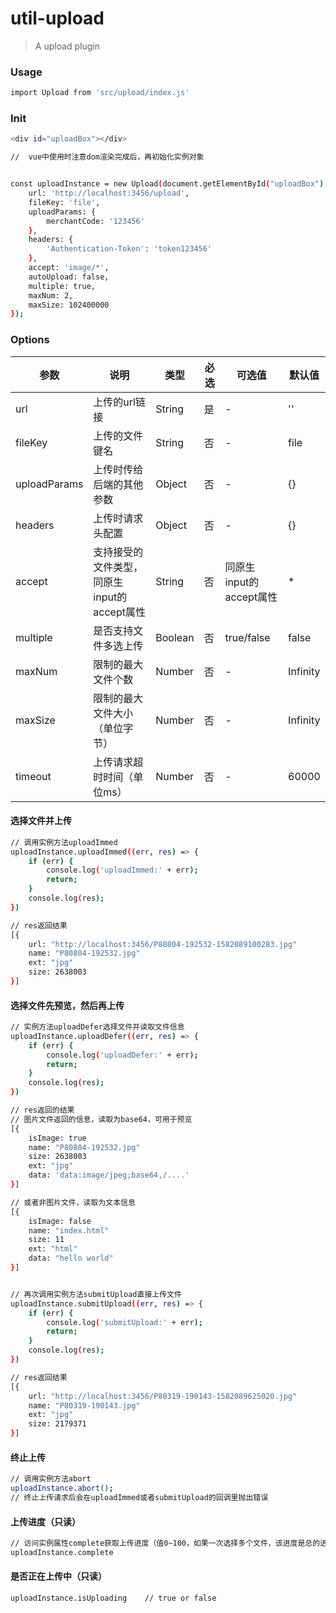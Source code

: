 # **util-upload**

> A upload plugin

### **Usage**
``` bash
import Upload from 'src/upload/index.js'
```
### **Init**
```bash
<div id="uploadBox"></div>

//  vue中使用时注意dom渲染完成后，再初始化实例对象


const uploadInstance = new Upload(document.getElementById("uploadBox"), {
    url: 'http://localhost:3456/upload',
    fileKey: 'file',
    uploadParams: {
        merchantCode: '123456'
    },
    headers: {
        'Authentication-Token': 'token123456'
    },
    accept: 'image/*',
    autoUpload: false,
    multiple: true,
    maxNum: 2,
    maxSize: 102400000
});
```

### **Options**

参数|说明|类型|必选|可选值|默认值
---|---|---|---|---|---
url|上传的url链接|String|是|-|''
fileKey|上传的文件键名|String|否|-|file
uploadParams|上传时传给后端的其他参数|Object|否|-|{}
headers|上传时请求头配置|Object|否|-|{}
accept|支持接受的文件类型，同原生input的accept属性|String|否|同原生input的accept属性|*
multiple|是否支持文件多选上传|Boolean|否|true/false|false
maxNum|限制的最大文件个数|Number|否|-|Infinity
maxSize|限制的最大文件大小（单位字节）|Number|否|-|Infinity
timeout|上传请求超时时间（单位ms）|Number|否|-|60000


#### 选择文件并上传
```bash
// 调用实例方法uploadImmed
uploadInstance.uploadImmed((err, res) => {
    if (err) {
        console.log('uploadImmed:' + err);
        return;
    }
    console.log(res);
})

// res返回结果
[{
    url: "http://localhost:3456/P80804-192532-1582089100283.jpg"
    name: "P80804-192532.jpg"
    ext: "jpg"
    size: 2638003
}]
```

#### 选择文件先预览，然后再上传
```bash
// 实例方法uploadDefer选择文件并读取文件信息
uploadInstance.uploadDefer((err, res) => {
    if (err) {
        console.log('uploadDefer:' + err);
        return;
    }
    console.log(res);
})

// res返回的结果
// 图片文件返回的信息，读取为base64，可用于预览
[{
    isImage: true
    name: "P80804-192532.jpg"
    size: 2638003
    ext: "jpg"
    data: 'data:image/jpeg;base64,/....'
}]

// 或者非图片文件，读取为文本信息
[{
    isImage: false
    name: "index.html"
    size: 11
    ext: "html"
    data: "hello world"
}]


// 再次调用实例方法submitUpload直接上传文件
uploadInstance.submitUpload((err, res) => {
    if (err) {
        console.log('submitUpload:' + err);
        return;
    }
    console.log(res);
})

// res返回结果
[{
    url: "http://localhost:3456/P80319-190143-1582089625020.jpg"
    name: "P80319-190143.jpg"
    ext: "jpg"
    size: 2179371
}]
```

#### 终止上传
```bash
// 调用实例方法abort
uploadInstance.abort();
// 终止上传请求后会在uploadImmed或者submitUpload的回调里抛出错误
```

#### 上传进度（只读）
```bash
// 访问实例属性complete获取上传进度（值0~100，如果一次选择多个文件，该进度是总的进度）
uploadInstance.complete
```
#### 是否正在上传中（只读）
```bash
uploadInstance.isUploading    // true or false
```


